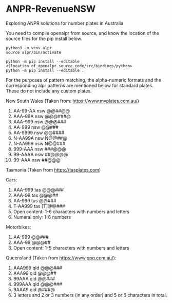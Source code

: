 # ANPR-RevenueNSW
Exploring ANPR solutions for number plates in Australia

You need to compile openalpr from source, and know the location of the source files for the pip install below.

```
python3 -m venv alpr
source alpr/bin/activate

python -m pip install --editable <$location_of_openalpr_source_code/src/bindings/python>
python -m pip install --editable .   

```

For the purposes of pattern matching, the alpha-numeric formats and the
corresponding alpr patterns are mentioned below for standard plates. These do
not include any custom plates.

New South Wales (Taken from: https://www.myplates.com.au/)

1. AA-99-AA nsw @@##@@
2. AAA-99A nsw @@@###@
3. AAA-999 nsw @@@###
4. AA-999 nsw @@###
5. AA-9999 nsw @@####
6. N-AA99A nsw N@@##@
7. N-AA999 nsw N@@###
10. 999-AAA nsw ###@@@
11. 99-AAAA nsw ##@@@@
12. 99-AAA nsw ##@@@

Tasmania (Taken from https://tasplates.com)

  Cars:
  1. AAA-999 tas @@@###
  2. AAA-99 tas @@@##
  3. AA-999 tas @@###
  4. T-AA999 tas [T]@@###
  5. Open content: 1-6 characters with numbers and letters
  6. Numeral only: 1-6 numbers

  Motorbikes:
  1. AA-999 @@###
  2. AAA-99 @@@##
  3. Open content: 1-5 characters with numbers and letters

Queensland (Taken from https://www.ppq.com.au/):

1. AAA999 qld @@@###
2. AAA99 qld @@@##
3. 99AAA qld @@###
4. 999AAA qld @@@###
5. 9AAA9 qld @###@
6. 3 letters and 2 or 3 numbers (in any order) and 5 or 6 characters in total.
